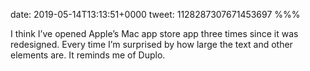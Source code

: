 date: 2019-05-14T13:13:51+0000
tweet: 1128287307671453697
%%%

I think I’ve opened Apple’s Mac app store app three times since it was redesigned. Every time I’m surprised by how large the text and other elements are. It reminds me of Duplo.
